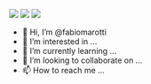 <img src="https://img.shields.io/badge/F%C3%A1bio-Marotti-red" />
<img src="https://img.shields.io/badge/2021-F%C3%A1bio%20Marotti-red" />
<a href="https://github.com/fabiomarotti" alt="GitHub">
  <img src="https://img.shields.io/badge/-GitHub-000?style=flat-square&logo=Github&logoColor=white" />
</a>

- 👋 Hi, I’m @fabiomarotti
- 👀 I’m interested in ...
- 🌱 I’m currently learning ...
- 💞️ I’m looking to collaborate on ...
- 📫 How to reach me ...

<!---
fabiomarotti/fabiomarotti is a ✨ special ✨ repository because its `README.md` (this file) appears on your GitHub profile.
You can click the Preview link to take a look at your changes.
--->
